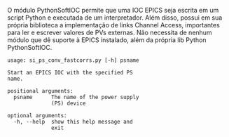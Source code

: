 O módulo PythonSoftIOC permite que uma IOC EPICS seja escrita em um script Python
e executada de um interpretador. Além disso, possui em sua própria biblioteca a
implementação de links Channel Access, importantes para ler e escrever valores
de PVs externas.
Não necessita de nenhum módulo que dê suporte à EPICS instalado, além da própria
lib Python PythonSoftIOC.

```
usage: si_ps_conv_fastcorrs.py [-h] psname

Start an EPICS IOC with the specified PS
name.

positional arguments:
  psname      The name of the power supply
              (PS) device

optional arguments:
  -h, --help  show this help message and
              exit
```
